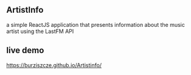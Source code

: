 ## ArtistInfo

a simple ReactJS application that presents information about the music artist using the LastFM API

## live demo
https://burziszcze.github.io/Artistinfo/
